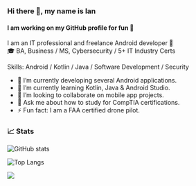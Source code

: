 ### Hi there 👋, my name is Ian
#### I am working on my GitHub profile for fun 🚀
I am an IT professional and freelance Android developer 📱  
🎓 BA, Business / MS, Cybersecurity / 5+ IT Industry Certs

Skills: Android / Kotlin / Java / Software Development / Security

- 🔭 I’m currently developing several Android applications. 
- 🌱 I’m currently learning Kotlin, Java & Android Studio. 
- 👯 I’m looking to collaborate on mobile app projects.
- 💬 Ask me about how to study for CompTIA certifications. 
- ⚡ Fun fact: I am a FAA certified drone pilot.

### 📈 Stats

  ![GitHub stats](https://github-readme-stats.vercel.app/api?username=theianmay&count_private=true&show_icons=true&theme=transparent&hide_rank=false)
  
  ![Top Langs](https://github-readme-stats.vercel.app/api/top-langs/?username=theianmay&layout=compact)
  
  ![](https://komarev.com/ghpvc/?username=theianmay&style=for-the-badge&color=blue)
  

<!---
theianmay/theianmay is a ✨ special ✨ repository because its `README.md` (this file) appears on your GitHub profile.
You can click the Preview link to take a look at your changes.
--->
